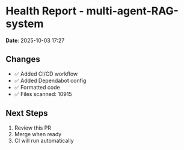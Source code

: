 # Health Report - multi-agent-RAG-system

**Date**: 2025-10-03 17:27

## Changes
- ✅ Added CI/CD workflow
- ✅ Added Dependabot config
- ✅ Formatted code
- ✅ Files scanned: 10915

## Next Steps
1. Review this PR
2. Merge when ready
3. CI will run automatically
